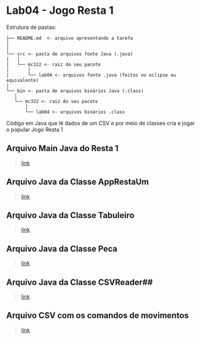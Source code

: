 # Lab04 - Jogo Resta 1 #

Estrutura de pastas:

```
├── README.md  <- arquivo apresentando a tarefa
│
│
└── src <- pasta de arquivos fonte Java (.java)
|   │
|   └── mc322 <- raiz do seu pacote
|       │
|       └── lab04 <- arquivos fonte .java (feitos no eclipse ou equivalente)
│
└── bin <- pasta de arquivos binários Java (.class)
   │
   └── mc322 <- raiz do seu pacote
       │
       └── lab04 <- arquivos binários .class

```

Código em Java que lê dados de um CSV e por meio de classes cria e jogar o
popular Jogo Resta 1


## Arquivo Main Java do Resta 1 ##
> [link]()
 
## Arquivo Java da Classe AppRestaUm ##
> [link]()

## Arquivo Java da Classe Tabuleiro ##
> [link]()
 
## Arquivo Java da Classe Peca ##
> [link]()

## Arquivo Java da Classe CSVReader##
> [link]()

## Arquivo CSV com os comandos de movimentos ##
> [link]()


